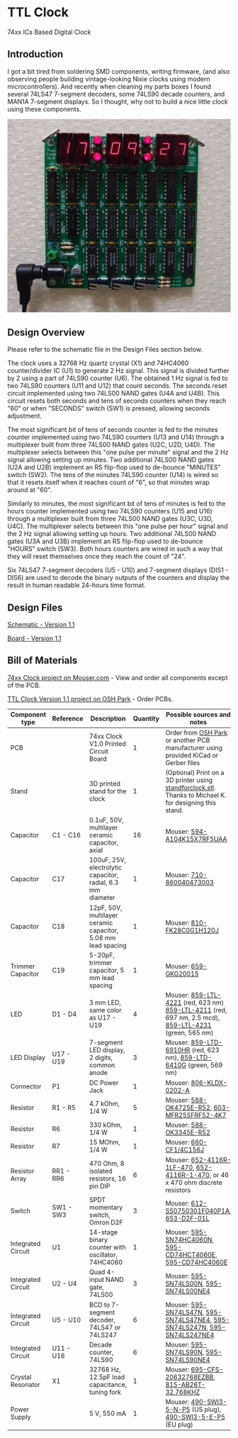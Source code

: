 # TTL Clock
74xx ICs Based Digital Clock

## Introduction
I got a bit tired from soldering SMD components, writing firmware, (and also observing people building vintage-looking Nixie clocks using modern microcontrollers). And recently when cleaning my parts boxes I found several 74LS47 7-segment decoders, some 74LS90 decade counters, and MAN1A 7-segment displays. So I thought, why not to build a nice little clock using these components.

![Assembled Clock Board](images/Clock-Fairchild.jpg)

## Design Overview
Please refer to the schematic file in the Design Files section below.

The clock uses a 32768 Hz quartz crystal (X1) and 74HC4060 counter/divider IC (U1) to generate 2 Hz signal. This signal is divided further by 2 using a part of 74LS90 counter (U6). The obtained 1 Hz signal is fed to two 74LS90 counters (U11 and U12) that count seconds. The seconds reset circuit implemented using two 74LS00 NAND gates (U4A and U4B). This circuit resets both seconds and tens of seconds counters when they reach "60" or when "SECONDS" switch (SW1) is pressed, allowing seconds adjustment.

The most significant bit of tens of seconds counter is fed to the minutes counter implemented using two 74LS90 counters (U13 and U14) through a multiplexer built from three 74LS00 NAND gates (U2C, U2D, U4D). The multiplexer selects between this "one pulse per minute" signal and the 2 Hz signal allowing setting up minutes. Two additional 74LS00 NAND gates (U2A and U2B) implement an RS flip-flop used to de-bounce "MINUTES" switch (SW2). The tens of the minutes 74LS90 counter (U14) is wired so that it resets itself when it reaches count of "6", so that minutes wrap around at "60".

Similarly to minutes, the most significant bit of tens of minutes is fed to the hours counter implemented using two 74LS90 counters (U15 and U16) through a multiplexer built from three 74LS00 NAND gates (U3C, U3D, U4C). The multiplexer selects between this "one pulse per hour" signal and the 2 Hz signal allowing setting up hours. Two additional 74LS00 NAND gates (U3A and U3B) implement an RS flip-flop used to de-bounce "HOURS" switch (SW3). Both hours counters are wired in such a way that they will reset themselves once they reach the count of "24".

Six 74LS47 7-segment decoders (U5 - U10) and 7-segment displays (DIS1 - DIS6) are used to decode the binary outputs of the counters and display the result in human readable 24-hours time format.

## Design Files

[Schematic - Version 1.1](KiCad/TTL_Clock-Schematic-1.1.pdf)

[Board - Version 1.1](KiCad/TTL_Clock-Board-1.1.pdf)

## Bill of Materials

[74xx Clock project on Mouser.com](https://www.mouser.com/ProjectManager/ProjectDetail.aspx?AccessID=b30799acf1) - View and order all components except of the PCB.

[TTL Clock Version 1.1 project on OSH Park](https://oshpark.com/shared_projects/GOxwvQh1) - Order PCBs.

Component type     | Reference | Description                                 | Quantity | Possible sources and notes
------------------ | --------- | ------------------------------------------- | -------- | --------------------------
PCB                |           | 74xx Clock V1.0 Printed Circuit Board       | 1        | Order from [OSH Park](https://oshpark.com/shared_projects/GOxwvQh1) or another PCB manufacturer using provided KiCad or Gerber files
Stand              |           | 3D printed stand for the clock              | 1        | (Optional) Print on a 3D printer using [standforclock.stl](printed_parts/standforclock.stl). Thanks to Michael K. for designing this stand.
Capacitor          | C1 - C16  | 0.1uF, 50V, multilayer ceramic capacitor, axial | 16   | Mouser: [594-A104K15X7RF5UAA](https://www.mouser.com/ProductDetail/594-A104K15X7RF5UAA)
Capacitor          | C17       | 100uF, 25V, electrolytic capacitor, radial, 6.3 mm diameter | 1 | Mouser: [710-860040473003](https://www.mouser.com/ProductDetail/710-860040473003)
Capacitor          | C18       | 12pF, 50V, multilayer ceramic capacitor, 5.08 mm lead spacing | 1 | Mouser: [810-FK28C0G1H120J](https://www.mouser.com/ProductDetail/810-FK28C0G1H120J)
Trimmer Capacitor  | C19       | 5-20pF, trimmer capacitor, 5 mm lead spacing | 1       | Mouser: [659-GKG20015](https://www.mouser.com/ProductDetail/659-GKG20015)
LED                | D1 - D4   | 3 mm LED, same color as U17 - U19            | 4       | Mouser: [859-LTL-4221](https://www.mouser.com/ProductDetail/859-LTL-4221) (red, 623 nm) [859-LTL-4211](https://www.mouser.com/ProductDetail/859-LTL-4211) (red, 697 nm, 2.5 mcd), [859-LTL-4231](https://www.mouser.com/ProductDetail/859-LTL-4231) (green, 565 nm)
LED Display        | U17 - U19 | 7-segment LED display, 2 digits, common anode | 3      | Mouser: [859-LTD-6910HR](https://www.mouser.com/ProductDetail/859-LTD-6910HR) (red, 623 nm), [859-LTD-6410G](https://www.mouser.com/ProductDetail/859-LTD-6410G) (green, 569 nm)
Connector          | P1        | DC Power Jack                               | 1        | Mouser: [806-KLDX-0202-A](https://www.mouser.com/ProductDetail/806-KLDX-0202-A)
Resistor           | R1 - R5   | 4.7 kOhm, 1/4 W                             | 5        | Mouser: [588-OK4725E-R52](https://www.mouser.com/ProductDetail/588-OK4725E-R52), [603-MFR25SFRF52-4K7](https://www.mouser.com/ProductDetail/603-MFR25SFRF52-4K7)
Resistor           | R6        | 330 kOhm, 1/4 W                             | 1        | Mouser: [588-OK3345E-R52](https://www.mouser.com/ProductDetail/588-OK3345E-R52)
Resistor           | R7        | 15 MOhm, 1/4 W                              | 1        | Mouser: [660-CF1/4C156J](https://www.mouser.com/ProductDetail/660-CF1-4C156J)
Resistor Array     | RR1 - RR6 | 470 Ohm, 8 isolated resistors, 16 pin DIP   | 6        | Mouser: [652-4116R-1LF-470](https://www.mouser.com/ProductDetail/652-4116R-1LF-470), [652-4116R-1-470](https://www.mouser.com/ProductDetail/652-4116R-1-470), or 46 x 470 ohm discrete resistors
Switch             | SW1 - SW3 | SPDT momentary switch, Omron D2F            | 3        | Mouser: [612-SS0750301F040P1A](https://www.mouser.com/ProductDetail/612-SS0750301F040P1A), [653-D2F-01L](https://www.mouser.com/ProductDetail/653-D2F-01L)
Integrated Circuit | U1        | 14-stage binary counter with oscillator, 74HC4060 | 1  | Mouser: [595-SN74HC4060N](https://www.mouser.com/ProductDetail/595-SN74HC4060N), [595-CD74HCT4060E](https://www.mouser.com/ProductDetail/595-CD74HCT4060E), [595-CD74HC4060E](https://www.mouser.com/ProductDetail/595-CD74HC4060E)
Integrated Circuit | U2 - U4   | Quad 4-input NAND gate, 74LS00              | 3        | Mouser: [595-SN74LS00N](https://www.mouser.com/ProductDetail/595-SN74LS00N), [595-SN74LS00NE4](https://www.mouser.com/ProductDetail/595-SN74LS00NE4)
Integrated Circuit | U5 - U10  | BCD to 7-segment decoder, 74LS47 or 74LS247 | 6        | Mouser: [595-SN74LS47N](https://www.mouser.com/ProductDetail/595-SN74LS47N), [595-SN74LS47NE4](https://www.mouser.com/ProductDetail/SN74LS47NE4), [595-SN74LS247N](https://www.mouser.com/ProductDetail/595-SN74LS247N), [595-SN74LS247NE4](https://www.mouser.com/ProductDetail/595-SN74LS247NE4)
Integrated Circuit | U11 - U16 | Decade counter, 74LS90                      | 6        | Mouser: [595-SN74LS90N](https://www.mouser.com/ProductDetail/595-SN74LS90N), [595-SN74LS90NE4](https://www.mouser.com/ProductDetail/595-SN74LS90NE4)
Crystal Resonator  | X1        | 32768 Hz, 12.5pF load capacitance, tuning fork | 1     | Mouser: [695-CFS-20632768EZBB](https://www.mouser.com/ProductDetail/695-CFS-20632768EZBB), [815-AB26T-32.768KHZ](https://www.mouser.com/ProductDetail/815-AB26T-32.768KHZ)
Power Supply       |           | 5 V, 550 mA                                 | 1        | Mouser: [490-SWI3-5-N-P5](https://www.mouser.com/ProductDetail/490-SWI3-5-N-P5) (US plug), [490-SWI3-5-E-P5](https://www.mouser.com/ProductDetail/490-SWI3-5-E-P5) (EU plug)
